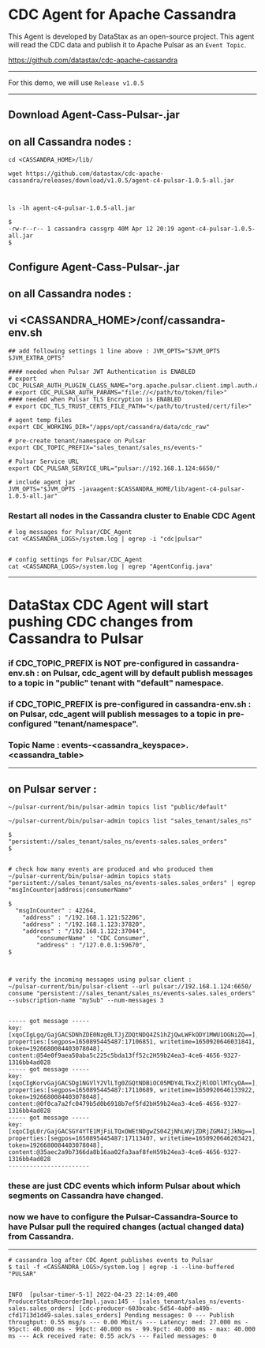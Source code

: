 # CDC Agent for Apache Cassandra
This Agent is developed by DataStax as an open-source project. This agent will read the CDC data and publish it to Apache Pulsar as an ` Event Topic `.

https://github.com/datastax/cdc-apache-cassandra

---

For this demo, we will use ` Release v1.0.5 `

---

## Download Agent-Cass-Pulsar-<version>.jar
## on all Cassandra nodes :

```
cd <CASSANDRA_HOME>/lib/

wget https://github.com/datastax/cdc-apache-cassandra/releases/download/v1.0.5/agent-c4-pulsar-1.0.5-all.jar



ls -lh agent-c4-pulsar-1.0.5-all.jar

$
-rw-r--r-- 1 cassandra cassgrp 40M Apr 12 20:19 agent-c4-pulsar-1.0.5-all.jar
$

```


## Configure Agent-Cass-Pulsar-<version>.jar
## on all Cassandra nodes :

## vi <CASSANDRA_HOME>/conf/cassandra-env.sh

```
## add following settings 1 line above : JVM_OPTS="$JVM_OPTS $JVM_EXTRA_OPTS"

#### needed when Pulsar JWT Authentication is ENABLED
# export CDC_PULSAR_AUTH_PLUGIN_CLASS_NAME="org.apache.pulsar.client.impl.auth.AuthenticationToken"
# export CDC_PULSAR_AUTH_PARAMS="file://</path/to/token/file>"
#### needed when Pulsar TLS Encryption is ENABLED
# export CDC_TLS_TRUST_CERTS_FILE_PATH="</path/to/trusted/cert/file>"

# agent temp files
export CDC_WORKING_DIR="/apps/opt/cassandra/data/cdc_raw"

# pre-create tenant/namespace on Pulsar
export CDC_TOPIC_PREFIX="sales_tenant/sales_ns/events-"

# Pulsar Service URL
export CDC_PULSAR_SERVICE_URL="pulsar://192.168.1.124:6650/"

# include agent jar
JVM_OPTS="$JVM_OPTS -javaagent:$CASSANDRA_HOME/lib/agent-c4-pulsar-1.0.5-all.jar"

```

### Restart all nodes in the Cassandra cluster to Enable CDC Agent


```
# log messages for Pulsar/CDC_Agent
cat <CASSANDRA_LOGS>/system.log | egrep -i "cdc|pulsar"


# config settings for Pulsar/CDC_Agent
cat <CASSANDRA_LOGS>/system.log | egrep "AgentConfig.java"
```

---

# DataStax CDC Agent will start pushing CDC changes from Cassandra to Pulsar

### if CDC_TOPIC_PREFIX is NOT pre-configured in cassandra-env.sh : on Pulsar, cdc_agent will by default publish messages to a topic in "public" tenant with "default" namespace.

### if CDC_TOPIC_PREFIX is pre-configured in cassandra-env.sh : on Pulsar, cdc_agent will publish messages to a topic in pre-configured "tenant/namespace".

### Topic Name : events-<cassandra_keyspace>.<cassandra_table>

---

## on Pulsar server :

```
~/pulsar-current/bin/pulsar-admin topics list "public/default"

~/pulsar-current/bin/pulsar-admin topics list "sales_tenant/sales_ns"

$
"persistent://sales_tenant/sales_ns/events-sales.sales_orders"
$


# check how many events are produced and who produced them
~/pulsar-current/bin/pulsar-admin topics stats "persistent://sales_tenant/sales_ns/events-sales.sales_orders" | egrep "msgInCounter|address|consumerName"

$
  "msgInCounter" : 42264,
    "address" : "/192.168.1.121:52206",
    "address" : "/192.168.1.123:37820",
    "address" : "/192.168.1.122:37044",
        "consumerName" : "CDC Consumer",
        "address" : "/127.0.0.1:59670",
$



# verify the incoming messages using pulsar client :
~/pulsar-current/bin/pulsar-client --url pulsar://192.168.1.124:6650/ consume "persistent://sales_tenant/sales_ns/events-sales.sales_orders" --subscription-name "mySub" --num-messages 3


----- got message -----
key:[xqoCIgLgq/GajGACSDNhZDE0Nzg0LTJjZDQtNDQ4ZS1hZjQwLWFkODY1MWU1OGNiZQ==], properties:[segpos=1650895445487:17106851, writetime=1650920646031841, token=1926680084403078048], content:@54e0f9aea50aba5c225c5bda13ff52c2H59b24ea3-4ce6-4656-9327-1316bb4ad028
----- got message -----
key:[xqoCIgKorvGajGACSDg1NGVlY2VlLTg0ZGQtNDBiOC05MDY4LTkxZjRlODllMTcyOA==], properties:[segpos=1650895445487:17110689, writetime=1650920646133922, token=1926680084403078048], content:@0f0ca7a2fc0479b5d0b6918b7ef5fd2bH59b24ea3-4ce6-4656-9327-1316bb4ad028
----- got message -----
key:[xqoCIgL0r/GajGACSGY4YTE1MjFiLTQxOWEtNDgwZS04ZjNhLWVjZDRjZGM4ZjJkNg==], properties:[segpos=1650895445487:17113407, writetime=1650920646203421, token=1926680084403078048], content:@35aec2a9b7366da8b16aa02fa3aaf8feH59b24ea3-4ce6-4656-9327-1316bb4ad028
-----------------------

```

### these are just CDC events which inform Pulsar about which segments on Cassandra have changed.

### now we have to configure the Pulsar-Cassandra-Source to have Pulsar pull the required changes (actual changed data) from Cassandra.

---

```
# cassandra log after CDC Agent publishes events to Pulsar
$ tail -f <CASSANDRA_LOGS>/system.log | egrep -i --line-buffered "PULSAR"


INFO  [pulsar-timer-5-1] 2022-04-23 22:14:09,400 ProducerStatsRecorderImpl.java:145 - [sales_tenant/sales_ns/events-sales.sales_orders] [cdc-producer-603bcabc-5d54-4abf-a49b-cfd1713d1d49-sales.sales_orders] Pending messages: 0 --- Publish throughput: 0.55 msg/s --- 0.00 Mbit/s --- Latency: med: 27.000 ms - 95pct: 40.000 ms - 99pct: 40.000 ms - 99.9pct: 40.000 ms - max: 40.000 ms --- Ack received rate: 0.55 ack/s --- Failed messages: 0
```

